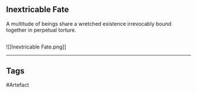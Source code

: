 ## Inextricable Fate
A multitude of beings share a wretched existence
irrevocably bound together in perpetual torture.
## 
![[Inextricable Fate.png]]

---
## Tags
#Artefact